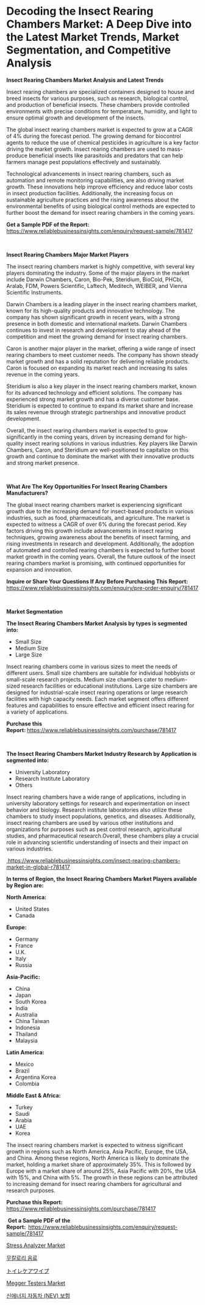 <p><h1>Decoding the Insect Rearing Chambers Market: A Deep Dive into the Latest Market Trends, Market Segmentation, and Competitive Analysis</h1></p><p><strong>Insect Rearing Chambers Market Analysis and Latest Trends</strong></p>
<p><p>Insect rearing chambers are specialized containers designed to house and breed insects for various purposes, such as research, biological control, and production of beneficial insects. These chambers provide controlled environments with precise conditions for temperature, humidity, and light to ensure optimal growth and development of the insects.</p><p>The global insect rearing chambers market is expected to grow at a CAGR of 4% during the forecast period. The growing demand for biocontrol agents to reduce the use of chemical pesticides in agriculture is a key factor driving the market growth. Insect rearing chambers are used to mass-produce beneficial insects like parasitoids and predators that can help farmers manage pest populations effectively and sustainably.</p><p>Technological advancements in insect rearing chambers, such as automation and remote monitoring capabilities, are also driving market growth. These innovations help improve efficiency and reduce labor costs in insect production facilities. Additionally, the increasing focus on sustainable agriculture practices and the rising awareness about the environmental benefits of using biological control methods are expected to further boost the demand for insect rearing chambers in the coming years.</p></p>
<p><strong>Get a Sample PDF of the Report:&nbsp;</strong> <a href="https://www.reliablebusinessinsights.com/enquiry/request-sample/781417">https://www.reliablebusinessinsights.com/enquiry/request-sample/781417</a></p>
<p>&nbsp;</p>
<p><strong>Insect Rearing Chambers Major Market Players</strong></p>
<p><p>The insect rearing chambers market is highly competitive, with several key players dominating the industry. Some of the major players in the market include Darwin Chambers, Caron, Bio-Pek, Steridium, BioCold, PHCbi, Aralab, FDM, Powers Scientific, Laftech, Meditech, WEIBER, and Vienna Scientific Instruments.</p><p>Darwin Chambers is a leading player in the insect rearing chambers market, known for its high-quality products and innovative technology. The company has shown significant growth in recent years, with a strong presence in both domestic and international markets. Darwin Chambers continues to invest in research and development to stay ahead of the competition and meet the growing demand for insect rearing chambers.</p><p>Caron is another major player in the market, offering a wide range of insect rearing chambers to meet customer needs. The company has shown steady market growth and has a solid reputation for delivering reliable products. Caron is focused on expanding its market reach and increasing its sales revenue in the coming years.</p><p>Steridium is also a key player in the insect rearing chambers market, known for its advanced technology and efficient solutions. The company has experienced strong market growth and has a diverse customer base. Steridium is expected to continue to expand its market share and increase its sales revenue through strategic partnerships and innovative product development.</p><p>Overall, the insect rearing chambers market is expected to grow significantly in the coming years, driven by increasing demand for high-quality insect rearing solutions in various industries. Key players like Darwin Chambers, Caron, and Steridium are well-positioned to capitalize on this growth and continue to dominate the market with their innovative products and strong market presence.</p></p>
<p>&nbsp;</p>
<p><strong>What Are The Key Opportunities For Insect Rearing Chambers Manufacturers?</strong></p>
<p><p>The global insect rearing chambers market is experiencing significant growth due to the increasing demand for insect-based products in various industries, such as food, pharmaceuticals, and agriculture. The market is expected to witness a CAGR of over 6% during the forecast period. Key factors driving this growth include advancements in insect rearing techniques, growing awareness about the benefits of insect farming, and rising investments in research and development. Additionally, the adoption of automated and controlled rearing chambers is expected to further boost market growth in the coming years. Overall, the future outlook of the insect rearing chambers market is promising, with continued opportunities for expansion and innovation.</p></p>
<p><strong>Inquire or Share Your Questions If Any Before Purchasing This Report:</strong> <a href="https://www.reliablebusinessinsights.com/enquiry/pre-order-enquiry/781417">https://www.reliablebusinessinsights.com/enquiry/pre-order-enquiry/781417</a></p>
<p>&nbsp;</p>
<p><strong>Market Segmentation</strong></p>
<p><strong>The Insect Rearing Chambers Market Analysis by types is segmented into:</strong></p>
<p><ul><li>Small Size</li><li>Medium Size</li><li>Large Size</li></ul></p>
<p><p>Insect rearing chambers come in various sizes to meet the needs of different users. Small size chambers are suitable for individual hobbyists or small-scale research projects. Medium size chambers cater to medium-sized research facilities or educational institutions. Large size chambers are designed for industrial-scale insect rearing operations or large research facilities with high capacity needs. Each market segment offers different features and capabilities to ensure effective and efficient insect rearing for a variety of applications.</p></p>
<p><strong>Purchase this Report:&nbsp;</strong><a href="https://www.reliablebusinessinsights.com/purchase/781417">https://www.reliablebusinessinsights.com/purchase/781417</a></p>
<p>&nbsp;</p>
<p><strong>The Insect Rearing Chambers Market Industry Research by Application is segmented into:</strong></p>
<p><ul><li>University Laboratory</li><li>Research Institute Laboratory</li><li>Others</li></ul></p>
<p><p>Insect rearing chambers have a wide range of applications, including in university laboratory settings for research and experimentation on insect behavior and biology. Research institute laboratories also utilize these chambers to study insect populations, genetics, and diseases. Additionally, insect rearing chambers are used by various other institutions and organizations for purposes such as pest control research, agricultural studies, and pharmaceutical research.Overall, these chambers play a crucial role in advancing scientific understanding of insects and their impact on various industries.</p></p>
<p><a href="https://www.reliablebusinessinsights.com/insect-rearing-chambers-market-in-global-r781417">&nbsp;https://www.reliablebusinessinsights.com/insect-rearing-chambers-market-in-global-r781417</a></p>
<p><strong>In terms of Region, the Insect Rearing Chambers Market Players available by Region are:</strong></p>
<p>
    <p> <strong> North America: </strong>
        <ul>
            <li>United States</li>
            <li>Canada</li>
        </ul>
        </p> 
    <p> <strong> Europe: </strong>
        <ul>
            <li>Germany</li>
            <li>France</li>
            <li>U.K.</li>
            <li>Italy</li>
            <li>Russia</li>
        </ul>
        </p> 
    <p> <strong> Asia-Pacific: </strong>
        <ul>
            <li>China</li>
            <li>Japan</li>
            <li>South Korea</li>
            <li>India</li>
            <li>Australia</li>
            <li>China Taiwan</li>
            <li>Indonesia</li>
            <li>Thailand</li>
            <li>Malaysia</li>
        </ul>
        </p> 
    <p> <strong> Latin America: </strong>
        <ul>
            <li>Mexico</li>
            <li>Brazil</li>
            <li>Argentina Korea</li>
            <li>Colombia</li>
        </ul>
        </p> 
    <p> <strong> Middle East & Africa: </strong>
        <ul>
            <li>Turkey</li>
            <li>Saudi</li>
            <li>Arabia</li>
            <li>UAE</li>
            <li>Korea</li>
        </ul>
    </p>
    </p>
<p><p>The insect rearing chambers market is expected to witness significant growth in regions such as North America, Asia Pacific, Europe, the USA, and China. Among these regions, North America is likely to dominate the market, holding a market share of approximately 35%. This is followed by Europe with a market share of around 25%, Asia Pacific with 20%, the USA with 15%, and China with 5%. The growth in these regions can be attributed to increasing demand for insect rearing chambers for agricultural and research purposes.</p></p>
<p><strong>Purchase this Report: </strong><a href="https://www.reliablebusinessinsights.com/purchase/781417">https://www.reliablebusinessinsights.com/purchase/781417</a></p>
<p>&nbsp;<strong>Get a Sample PDF of the Report:&nbsp;&nbsp;</strong><a href="https://www.reliablebusinessinsights.com/enquiry/request-sample/781417">https://www.reliablebusinessinsights.com/enquiry/request-sample/781417</a></p>
<p><strong></strong></p>
<p><p><a href="https://github.com/alwa8650/Market-Research-Report-List-1/blob/main/stress-analyzer-market.md">Stress Analyzer Market</a></p><p><a href="https://github.com/alpinestartsekian/Market-Research-Report-List-1/blob/main/7019947167317.md">무칼로리 음료</a></p><p><a href="https://github.com/CarlieShields/Market-Research-Report-List-1/blob/main/1149651156457.md">トイレケアワイプ</a></p><p><a href="https://issuu.com/reportprime-2/docs/megger-testers-market-size-2030.pptx">Megger Testers Market</a></p><p><a href="https://github.com/muchswr/Market-Research-Report-List-1/blob/main/1581699167318.md">신에너지 자동차 (NEV) 보험</a></p></p>